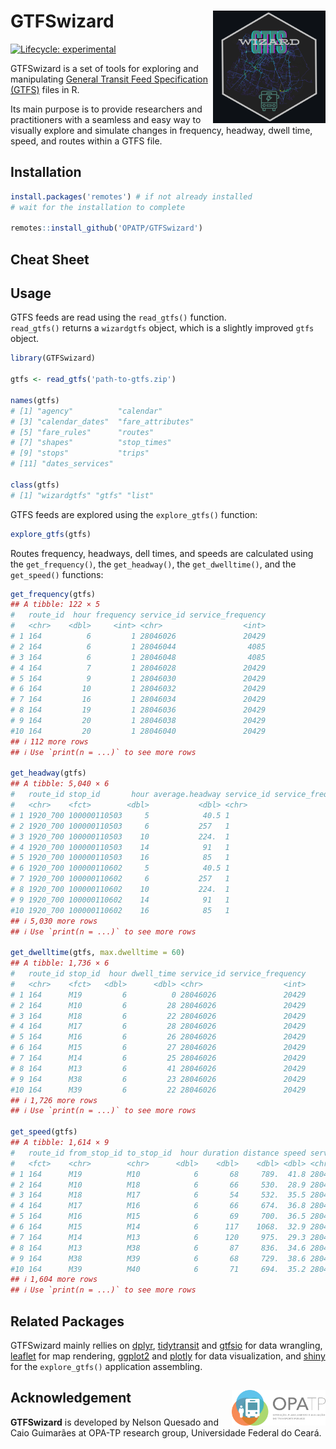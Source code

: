 # GTFSwizard <img align="right" src="GTFSwizard_logo.png?raw=true" alt="logo" width="180">
[![Lifecycle:
experimental](https://lifecycle.r-lib.org/articles/figures/lifecycle-experimental.svg)](https://lifecycle.r-lib.org/articles/stages.html)

GTFSwizard is a set of tools for exploring and manipulating [General Transit Feed Specification (GTFS)](https://gtfs.org/) files in R.

Its main purpose is to provide researchers and practitioners with a seamless and easy way to visually explore and simulate changes in  frequency, headway, dwell time, speed, and routes within a GTFS file.

## Installation
``` r
install.packages('remotes') # if not already installed
# wait for the installation to complete

remotes::install_github('OPATP/GTFSwizard')
```
## Cheat Sheet

## Usage
GTFS feeds are read using the `read_gtfs()` function.\
`read_gtfs()` returns a `wizardgtfs` object, which is a slightly improved `gtfs` object.
``` r
library(GTFSwizard)

gtfs <- read_gtfs('path-to-gtfs.zip')

names(gtfs)
# [1] "agency"          "calendar"
# [3] "calendar_dates"  "fare_attributes"
# [5] "fare_rules"      "routes"
# [7] "shapes"          "stop_times"
# [9] "stops"           "trips"
# [11] "dates_services"

class(gtfs)
# [1] "wizardgtfs" "gtfs" "list"
```

GTFS feeds are explored using the `explore_gtfs()` function:
``` r
explore_gtfs(gtfs)
```

Routes frequency, headways, dell times, and speeds are calculated using the `get_frequency()`, the `get_headway()`, the `get_dwelltime()`, and the `get_speed()` functions:
``` r
get_frequency(gtfs)
## A tibble: 122 × 5
#   route_id  hour frequency service_id service_frequency
#   <chr>    <dbl>     <int> <chr>                  <int>
# 1 164          6         1 28046026               20429
# 2 164          6         1 28046044                4085
# 3 164          6         1 28046048                4085
# 4 164          7         1 28046028               20429
# 5 164          9         1 28046030               20429
# 6 164         10         1 28046032               20429
# 7 164         16         1 28046034               20429
# 8 164         19         1 28046036               20429
# 9 164         20         1 28046038               20429
#10 164         20         1 28046040               20429
## ℹ 112 more rows
## ℹ Use `print(n = ...)` to see more rows

get_headway(gtfs)
## A tibble: 5,040 × 6
#   route_id stop_id       hour average.headway service_id service_frequency
#   <chr>    <fct>        <dbl>           <dbl> <chr>                  <int>
# 1 1920_700 100000110503     5            40.5 1                        139
# 2 1920_700 100000110503     6           257   1                        139
# 3 1920_700 100000110503    10           224.  1                        139
# 4 1920_700 100000110503    14            91   1                        139
# 5 1920_700 100000110503    16            85   1                        139
# 6 1920_700 100000110602     5            40.5 1                        139
# 7 1920_700 100000110602     6           257   1                        139
# 8 1920_700 100000110602    10           224.  1                        139
# 9 1920_700 100000110602    14            91   1                        139
#10 1920_700 100000110602    16            85   1                        139
## ℹ 5,030 more rows
## ℹ Use `print(n = ...)` to see more rows

get_dwelltime(gtfs, max.dwelltime = 60)
## A tibble: 1,736 × 6
#   route_id stop_id  hour dwell_time service_id service_frequency
#   <chr>    <fct>   <dbl>      <dbl> <chr>                  <int>
# 1 164      M19         6          0 28046026               20429
# 2 164      M10         6         28 28046026               20429
# 3 164      M18         6         22 28046026               20429
# 4 164      M17         6         28 28046026               20429
# 5 164      M16         6         26 28046026               20429
# 6 164      M15         6         27 28046026               20429
# 7 164      M14         6         25 28046026               20429
# 8 164      M13         6         41 28046026               20429
# 9 164      M38         6         23 28046026               20429
#10 164      M39         6         22 28046026               20429
## ℹ 1,726 more rows
## ℹ Use `print(n = ...)` to see more rows

get_speed(gtfs)
## A tibble: 1,614 × 9
#   route_id from_stop_id to_stop_id  hour duration distance speed service_id service_frequency
#   <fct>    <chr>        <chr>      <dbl>    <dbl>    <dbl> <dbl> <chr>                  <int>
# 1 164      M19          M10            6       68     789.  41.8 28046026               20429
# 2 164      M10          M18            6       66     530.  28.9 28046026               20429
# 3 164      M18          M17            6       54     532.  35.5 28046026               20429
# 4 164      M17          M16            6       66     674.  36.8 28046026               20429
# 5 164      M16          M15            6       69     700.  36.5 28046026               20429
# 6 164      M15          M14            6      117    1068.  32.9 28046026               20429
# 7 164      M14          M13            6      120     975.  29.3 28046026               20429
# 8 164      M13          M38            6       87     836.  34.6 28046026               20429
# 9 164      M38          M39            6       68     729.  38.6 28046026               20429
#10 164      M39          M40            6       71     694.  35.2 28046026               20429
## ℹ 1,604 more rows
## ℹ Use `print(n = ...)` to see more rows
```

## Related Packages
GTFSwizard mainly rellies on [dplyr](https://dplyr.tidyverse.org/), [tidytransit](https://cran.r-project.org/web/packages/tidytransit/vignettes/introduction.html) and [gtfsio](https://r-transit.github.io/gtfsio/articles/gtfsio.html) for data wrangling, [leaflet](https://leafletjs.com/) for map rendering, [ggplot2](https://ggplot2.tidyverse.org/) and [plotly](https://plotly.com/r/) for data visualization, and [shiny](https://shiny.posit.co/) for the `explore_gtfs()` application assembling.

## Acknowledgement <a href="https://www.ipea.gov.br"><img align="right" src="opatp.png" alt="OPA-TP" width="150" /></a>
**GTFSwizard** is developed by Nelson Quesado and Caio Guimarães at OPA-TP research group, Universidade Federal do Ceará.
